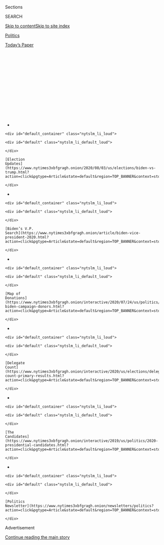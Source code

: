<div id="app">

<div>

<div>

<div>

<div class="NYTAppHideMasthead css-1q2w90k e1suatyy0">

<div class="section css-ui9rw0 e1suatyy2">

<div class="css-eph4ug er09x8g0">

<div class="css-6n7j50">

</div>

<span class="css-1dv1kvn">Sections</span>

<div class="css-10488qs">

<span class="css-1dv1kvn">SEARCH</span>

</div>

[Skip to content](#site-content)[Skip to site
index](#site-index)

</div>

<div id="masthead-section-label" class="css-1wr3we4 eaxe0e00">

[Politics](https://www.nytimes3xbfgragh.onion/section/politics)

</div>

<div class="css-10698na e1huz5gh0">

</div>

</div>

<div id="masthead-bar-one" class="section hasLinks css-15hmgas e1csuq9d3">

<div class="css-uqyvli e1csuq9d0">

</div>

<div class="css-1uqjmks e1csuq9d1">

</div>

<div class="css-9e9ivx">

[](https://myaccount.nytimes3xbfgragh.onion/auth/login?response_type=cookie&client_id=vi)

</div>

<div class="css-1bvtpon e1csuq9d2">

[Today’s
Paper](https://www.nytimes3xbfgragh.onion/section/todayspaper)

</div>

</div>

</div>

</div>

<div data-aria-hidden="false">

<div id="site-content" data-role="main">

<div>

<div class="css-1aor85t" style="opacity:0.000000001;z-index:-1;visibility:hidden">

<div class="css-1hqnpie">

<div class="css-epjblv">

<span class="css-17xtcya">[Politics](/section/politics)</span><span class="css-x15j1o">|</span><span class="css-fwqvlz">Trump
Floats an Election Delay, and Republicans Shoot It
Down</span>

</div>

<div class="css-k008qs">

<div class="css-1iwv8en">

<span class="css-18z7m18"></span>

<div>

</div>

</div>

<span class="css-1n6z4y">https://nyti.ms/3gfV5ad</span>

<div class="css-1705lsu">

<div class="css-4xjgmj">

<div class="css-4skfbu" data-role="toolbar" data-aria-label="Social Media Share buttons, Save button, and Comments Panel with current comment count" data-testid="share-tools">

  - 
  - 
  - 
  - 
    
    <div class="css-6n7j50">
    
    </div>

  - 

</div>

</div>

</div>

</div>

</div>

</div>

<div id="NYT_TOP_BANNER_REGION" class="css-13pd83m">

<div>

<div id="styln-elections-notifications-menu" class="section interactive-content interactive-size-medium css-1edisqu">

<div class="css-17ih8de interactive-body">

<div class="nytslm_innerContainer" data-aria-live="polite">

<div class="nytslm_title">

</div>

  - 
    
    <div id="default_container" class="nytslm_li_loud">
    
    <div id="default" class="nytslm_li_default_loud">
    
    </div>
    
    [Election
    Updates](https://www.nytimes3xbfgragh.onion/2020/08/03/us/elections/biden-vs-trump.html?action=click&pgtype=Article&state=default&region=TOP_BANNER&context=storylines_menu)
    
    </div>

  - 
    
    <div id="default_container" class="nytslm_li_loud">
    
    <div id="default" class="nytslm_li_default_loud">
    
    </div>
    
    [Biden’s V.P.
    Search](https://www.nytimes3xbfgragh.onion/article/biden-vice-president-2020.html?action=click&pgtype=Article&state=default&region=TOP_BANNER&context=storylines_menu)
    
    </div>

  - 
    
    <div id="default_container" class="nytslm_li_loud">
    
    <div id="default" class="nytslm_li_default_loud">
    
    </div>
    
    [Map of
    Donations](https://www.nytimes3xbfgragh.onion/interactive/2020/07/24/us/politics/trump-biden-campaign-donors.html?action=click&pgtype=Article&state=default&region=TOP_BANNER&context=storylines_menu)
    
    </div>

  - 
    
    <div id="default_container" class="nytslm_li_loud">
    
    <div id="default" class="nytslm_li_default_loud">
    
    </div>
    
    [Delegate
    Count](https://www.nytimes3xbfgragh.onion/interactive/2020/us/elections/delegate-count-primary-results.html?action=click&pgtype=Article&state=default&region=TOP_BANNER&context=storylines_menu)
    
    </div>

  - 
    
    <div id="default_container" class="nytslm_li_loud">
    
    <div id="default" class="nytslm_li_default_loud">
    
    </div>
    
    [The
    Candidates](https://www.nytimes3xbfgragh.onion/interactive/2019/us/politics/2020-presidential-candidates.html?action=click&pgtype=Article&state=default&region=TOP_BANNER&context=storylines_menu)
    
    </div>

  - 
    
    <div id="default_container" class="nytslm_li_loud">
    
    <div id="default" class="nytslm_li_default_loud">
    
    </div>
    
    [Politics
    Newsletter](https://www.nytimes3xbfgragh.onion/newsletters/politics?action=click&pgtype=Article&state=default&region=TOP_BANNER&context=storylines_menu)
    
    </div>

</div>

</div>

</div>

</div>

</div>

<div id="top-wrapper" class="css-1sy8kpn">

<div id="top-slug" class="css-l9onyx">

Advertisement

</div>

[Continue reading the main
story](#after-top)

<div class="ad top-wrapper" style="text-align:center;height:100%;display:block;min-height:250px">

<div id="top" class="place-ad" data-position="top" data-size-key="top">

</div>

</div>

<div id="after-top">

</div>

</div>

<div>

<div id="sponsor-wrapper" class="css-1hyfx7x">

<div id="sponsor-slug" class="css-19vbshk">

Supported by

</div>

[Continue reading the main
story](#after-sponsor)

<div id="sponsor" class="ad sponsor-wrapper" style="text-align:center;height:100%;display:block">

</div>

<div id="after-sponsor">

</div>

</div>

<div class="css-186x18t">

</div>

<div class="css-1vkm6nb ehdk2mb0">

# Trump Floats an Election Delay, and Republicans Shoot It Down

</div>

The president’s suggestion that the Nov. 3 vote could be delayed —
something he cannot do on his own — drew unusually firm Republican
resistance and signaled worry about his re-election bid.

<div class="css-79elbk" data-testid="photoviewer-wrapper">

<div class="css-z3e15g" data-testid="photoviewer-wrapper-hidden">

</div>

<div class="css-1a48zt4 ehw59r15" data-testid="photoviewer-children">

![<span class="css-16f3y1r e13ogyst0" data-aria-hidden="true">Nurses
checking patients at a coronavirus testing site in Tulsa, Okla. The
virus has damaged President Trump’s re-election bid and increased calls
for mail voting, which he has repeatedly
attacked.</span><span class="css-cnj6d5 e1z0qqy90" itemprop="copyrightHolder"><span class="css-1ly73wi e1tej78p0">Credit...</span><span><span>Chris
Creese for The New York
Times</span></span></span>](https://static01.graylady3jvrrxbe.onion/images/2020/07/30/us/politics/30trump-election1/merlin_175126236_6c5d937a-ab38-460a-87aa-892bfd358495-articleLarge.jpg?quality=75&auto=webp&disable=upscale)

</div>

</div>

<div class="css-18e8msd">

<div class="css-otjvjh epjyd6m0">

<div class="css-nmf14i ey68jwv0" data-aria-hidden="true">

[![Maggie
Haberman](https://static01.graylady3jvrrxbe.onion/images/2018/07/12/multimedia/author-maggie-haberman/author-maggie-haberman-thumbLarge.png
"Maggie Haberman")](https://www.nytimes3xbfgragh.onion/by/maggie-haberman)[![Jonathan
Martin](https://static01.graylady3jvrrxbe.onion/images/2018/11/06/multimedia/author-jonathan-martin/author-jonathan-martin-thumbLarge.png
"Jonathan Martin")](https://www.nytimes3xbfgragh.onion/by/jonathan-martin)[![Reid
J.
Epstein](https://static01.graylady3jvrrxbe.onion/images/2019/06/25/reader-center/author-reid-epstein/9e877853d8234217b58e5762253aa771-thumbLarge.png
"Reid J. Epstein")](https://www.nytimes3xbfgragh.onion/by/reid-j-epstein)

</div>

<div class="css-1baulvz">

By [<span class="css-1baulvz" itemprop="name">Maggie
Haberman</span>](https://www.nytimes3xbfgragh.onion/by/maggie-haberman),
[<span class="css-1baulvz" itemprop="name">Jonathan
Martin</span>](https://www.nytimes3xbfgragh.onion/by/jonathan-martin)
and [<span class="css-1baulvz last-byline" itemprop="name">Reid J.
Epstein</span>](https://www.nytimes3xbfgragh.onion/by/reid-j-epstein)

</div>

</div>

  - 
    
    <div class="css-ld3wwf e16638kd2">
    
    July 30,
    2020
    
    </div>

  - 
    
    <div class="css-4xjgmj">
    
    <div class="css-d8bdto" data-role="toolbar" data-aria-label="Social Media Share buttons, Save button, and Comments Panel with current comment count" data-testid="share-tools">
    
      - 
      - 
      - 
      - 
        
        <div class="css-6n7j50">
        
        </div>
    
      - 
    
    </div>
    
    </div>

</div>

</div>

<div class="section meteredContent css-1r7ky0e" name="articleBody" itemprop="articleBody">

<div class="css-1fanzo5 StoryBodyCompanionColumn">

<div class="css-53u6y8">

Facing disastrous economic news and rising coronavirus deaths,
[President
Trump](https://www.nytimes3xbfgragh.onion/interactive/2020/us/elections/donald-trump.html)
on Thursday floated delaying the Nov. 3 election, a suggestion that
lacks legal authority and could undermine confidence in an election that
polls show him on course to lose.

Republican leaders in Congress, who often claim not to have seen Mr.
Trump’s outlandish statements and tweets and who infrequently challenge
him in public, promptly and vocally condemned any notion that the
election would be moved.

It was a moment of striking political isolation for the president, as
Republicans felt no need to defend him, Democrats condemned him, and
three former presidents gathered in a rare moment together, paying
tribute at [the funeral of Representative John
Lewis](https://www.nytimes3xbfgragh.onion/2020/07/30/us/john-lewis-live-funeral.html)
of Georgia.

Mr. Trump is facing about as dire a run-up to a presidential election as
any incumbent could imagine: the [worst
quarter](https://www.nytimes3xbfgragh.onion/live/2020/07/30/business/stock-market-today-coronavirus)
in the economy on record, an unceasing health crisis, protests
nationwide and a country paralyzed by the lack of a financial recovery
plan with no solution in sight — all compounded by his own inability to
curtail his behavior.

</div>

</div>

<div class="css-1fanzo5 StoryBodyCompanionColumn">

<div class="css-53u6y8">

His remarks on Twitter about the election delay — which he linked to his
baseless claims about the potential for mail-in voter fraud — were one
of the few clear signs that the president now realizes how deep a hole
he has dug for himself in his re-election effort. Aides have described
him as pained by the widespread rejection he is seeing in public opinion
polls, even as he continues with self-sabotaging behavior rather than
taking steps that might help him, like getting involved in negotiations
for a deal on Capitol Hill to lift the economy.

“With Universal Mail-In Voting (not Absentee Voting, which is good),
2020 will be the most INACCURATE & FRAUDULENT Election in history,” Mr.
Trump
[wrote](https://twitter.com/realDonaldTrump/status/1288818160389558273?s=20).
“It will be a great embarrassment to the USA. Delay the Election until
people can properly, securely and safely vote???”

Mr. Trump later pinned the tweet at the top of his Twitter feed,
ensuring people would continue to see it. Hours later, despite warnings
from his campaign officials that delays are likely in tabulating results
on Nov. 3, Mr. Trump said in a separate
[tweet](https://twitter.com/realDonaldTrump/status/1288933078287745024?s=20),
“Must know Election results on the night of the Election, not days,
months or even years later\!”

That second statement reflects a concern that Democrats have given voice
to — that Mr. Trump will try to focus on the same-day voting tallies to
claim victory, even when the full results may be unknown for days.

At a late-afternoon briefing with reporters, Mr. Trump defended the
initial tweet, saying that he feared delays in counting votes. But he
declined to elaborate on whether he was seriously proposing moving the
election.

</div>

</div>

<div class="css-1fanzo5 StoryBodyCompanionColumn">

<div class="css-53u6y8">

Mr. Trump posted the first tweet shortly after the Commerce Department
announced that the gross domestic product for the second quarter of the
year had fallen precipitously by 9.5 percent, reflecting the widespread
shutdown of businesses beginning in March to combat the spread of the
coronavirus.

<div id="NYT_MAIN_CONTENT_1_REGION" class="css-9tf9ac">

<div>

<div id="styln-nfldraft-updates-block" class="section interactive-content interactive-size-medium css-1ftcdic">

<div class="css-17ih8de interactive-body">

<div id="styln-briefing-block" data-asset-id="">

<div class="briefing-block-header-section">

# [Latest Updates: 2020 Election](https://www.nytimes3xbfgragh.onion/2020/08/03/us/elections/biden-vs-trump.html?action=click&pgtype=Article&state=default&region=MAIN_CONTENT_1&context=storylines_live_updates)

<div class="briefing-block-ts">

Updated 2020-08-04T01:23:51.312Z

</div>

</div>

  - [Trump assails mail-in voting anew, citing delays in declaring a
    winner in a New York congressional
    primary.](https://www.nytimes3xbfgragh.onion/2020/08/03/us/elections/biden-vs-trump.html?action=click&pgtype=Article&state=default&region=MAIN_CONTENT_1&context=storylines_live_updates#link-6494b448)
  - [Obama issues his first slate of 2020
    endorsements.](https://www.nytimes3xbfgragh.onion/2020/08/03/us/elections/biden-vs-trump.html?action=click&pgtype=Article&state=default&region=MAIN_CONTENT_1&context=storylines_live_updates#link-3de249e6)
  - [In a big shift, Trump is now encouraging mask-wearing in campaign
    emails.](https://www.nytimes3xbfgragh.onion/2020/08/03/us/elections/biden-vs-trump.html?action=click&pgtype=Article&state=default&region=MAIN_CONTENT_1&context=storylines_live_updates#link-54e34d20)

<div class="briefing-block-footer">

<div class="briefing-block-footer-meta">

[See more
updates](https://www.nytimes3xbfgragh.onion/2020/08/03/us/elections/biden-vs-trump.html?action=click&pgtype=Article&state=default&region=MAIN_CONTENT_1&context=storylines_live_updates)

</div>

</div>

</div>

</div>

</div>

</div>

</div>

Mr. Trump, who often tests the boundaries of his authority, has
increasingly used public comments to lay groundwork for arguing that the
election results are illegitimate if he loses. Though he does not have
the constitutional authority to unilaterally change the date of the
election, his tweet prompted a now-familiar round of assertions about
what his true intention was with his statement.

With Mr. Trump, that is frequently a guessing game. The president has
often posted remarks on Twitter that are aimed at sparking a reaction
from people. At other times, he posts in reaction to what he sees on
cable news shows. And sometimes he tries to change what those shows are
focusing on with his tweets, offering a diversion.

Whatever his motivation on Thursday, senior Republicans and an array of
senators wanted no part of it, diverging from their standard practice of
walking on eggshells after a Trump eruption.

“Never in the history of the federal elections have we not held an
election, and we should go forward,” said Representative Kevin McCarthy
of California, the House minority leader and an enthusiastic supporter
of Mr. Trump’s, adding that he understood “the president’s concern about
mail-in voting.”

</div>

</div>

<div class="css-79elbk" data-testid="photoviewer-wrapper">

<div class="css-z3e15g" data-testid="photoviewer-wrapper-hidden">

</div>

<div class="css-1a48zt4 ehw59r15" data-testid="photoviewer-children">

![<span class="css-16f3y1r e13ogyst0" data-aria-hidden="true">Senator
Mitch McConnell, the majority leader, told reporters on Thursday that he
was not in favor of any delay to the
election. </span><span class="css-cnj6d5 e1z0qqy90" itemprop="copyrightHolder"><span class="css-1ly73wi e1tej78p0">Credit...</span><span>Anna
Moneymaker for The New York
Times</span></span>](https://static01.graylady3jvrrxbe.onion/images/2020/07/30/us/politics/30trump-election3/merlin_175125528_d9a5161a-4545-4d12-b133-08d3febe0a9d-articleLarge.jpg?quality=75&auto=webp&disable=upscale)

</div>

</div>

<div class="css-1fanzo5 StoryBodyCompanionColumn">

<div class="css-53u6y8">

Senator Mitch McConnell, the majority leader, echoed Mr. McCarthy,
saying “we’ll find a way” to hold the election on Nov. 3.

</div>

</div>

<div class="css-1fanzo5 StoryBodyCompanionColumn">

<div class="css-53u6y8">

Senators Ted Cruz and Marco Rubio, rivals for the 2016 Republican
presidential nomination who have since become staunch Trump supporters,
both dismissed the idea that the date for the election could change.
Senator Lindsey Graham, Mr. Trump’s foremost public defender in the
Senate, said there would be a secure vote in November. And officials in
key swing states showed little interest in engaging on the topic.

“We’re going to have an election, it’s going to be legitimate, it’s
going to be credible, it’s going to be the same as it’s always been,”
Mr. Rubio told reporters at the Capitol in Washington.

Mr. Cruz agreed. “I think election fraud is a serious problem,” he said.
“But, no, we should not delay the election.”

People close to Mr. Trump said that the president has at times discussed
with associates whether the election can be delayed, and has been told
definitively that only an amendment to the Constitution could change the
date. But his tweet was discomfiting to most of his aides, who tried to
clean up his statement later by contending that he had been referring to
the possibility that the outcome won’t be known until weeks after the
election.

This is not the first time that Mr. Trump has raised the idea of
thwarting rules or laws that he finds objectionable, and he often fails
to follow through. He has repeatedly hurled threats, whether it is
defunding universities or blocking federal aid to states, the substance
of which he has no intent, or capacity, to fulfill.

The president, who did not serve in government before being elected to
the highest office in the country, has never fully absorbed what powers
he does and does not have, or how to wield his authority. What Mr. Trump
has always been mindful of, dating to his time as a real estate
developer, is the danger of being labeled a failure.

So in response to his weakened standing in the presidential race, Mr.
Trump has been reaching for arguments to explain his difficulties this
year, repeatedly noting how the virus undermined the booming economy for
which he claims credit.

</div>

</div>

<div class="css-1fanzo5 StoryBodyCompanionColumn">

<div class="css-53u6y8">

In this vein, any uncertainty about the balloting offers him an opening
to raise questions about the legitimacy of his loss, regardless of
whether he challenges the results.

Trump-weary Republicans may make that a more difficult task, however.

Representative Liz Cheney, Republican of Wyoming, a sometime critic of
the president who is eyeing the top ranks of the House leadership, said:
“We are not moving the date of the election. The resistance to this idea
among Republicans is overwhelming.”

Scott Jennings, a Republican strategist and an adviser to Mr. McConnell,
called Mr. Trump’s statement “unfocused,” and “insecure,” saying it
“separates him from his own party and most of mainstream political
thought at a time when he needs to be fully focused on coronavirus, the
economy, and defining Biden as out of the mainstream.”

“Republicans,” Mr. Jennings added, “have reacted correctly by rejecting
the notion of delay.”

To Mr. Jennings and other Republican strategists, Mr. Trump is playing
with fire by suggesting to his supporters that mail voting can’t be
trusted, given that it may be the best option for some people in an era
in which almost every activity has been changed to combat the virus’s
spread. Making Republican voters distrust mail voting could negatively
affect not just Mr. Trump, but a host of down-ballot candidates.

”The reality is,” Mr. Jennings said, “he needs every Republican vote
there is, and he needs them any way he can get them, no matter how they
are cast.”

The president has repeatedly railed against mail voting, creating
outlandish scenarios of ballot theft to undermine confidence in the
practice.

</div>

</div>

<div class="css-79elbk" data-testid="photoviewer-wrapper">

<div class="css-z3e15g" data-testid="photoviewer-wrapper-hidden">

</div>

<div class="css-1a48zt4 ehw59r15" data-testid="photoviewer-children">

<div class="css-1xdhyk6 erfvjey0">

<span class="css-1ly73wi e1tej78p0">Image</span>

<div class="css-zjzyr8">

<div data-testid="lazyimage-container" style="height:248.1111111111111px">

</div>

</div>

</div>

<span class="css-16f3y1r e13ogyst0" data-aria-hidden="true">Mr. Trump
has frequently broken with presidential precedent in doubting the
legitimacy of
elections. </span><span class="css-cnj6d5 e1z0qqy90" itemprop="copyrightHolder"><span class="css-1ly73wi e1tej78p0">Credit...</span><span>Doug
Mills/The New York Times</span></span>

</div>

</div>

<div class="css-1fanzo5 StoryBodyCompanionColumn">

<div class="css-53u6y8">

Even for Mr. Trump, [suggesting a delay in the
election](https://twitter.com/realDonaldTrump/status/1288818160389558273?s=20)
was an extraordinary breach of presidential decorum that will increase
the chances that he and his core supporters don’t accept the legitimacy
of the election should he lose to former Vice President [Joseph R. Biden
Jr.](https://www.nytimes3xbfgragh.onion/interactive/2020/us/elections/joe-biden.html)
Mr. Trump’s comments about the election looked all the more discordant
coming just hours before the funeral for Mr. Lewis, a Democrat who as a
young man was beaten and jailed as he advocated voting rights.

</div>

</div>

<div class="css-1fanzo5 StoryBodyCompanionColumn">

<div class="css-53u6y8">

Without mentioning his successor by name, former President Barack Obama
used his eulogy of Mr. Lewis to rebuke Mr. Trump.

Speaking from the pulpit of Atlanta’s Ebenezer Baptist Church, where the
Rev. Dr. Martin Luther King Jr. was reared and eventually preached, Mr.
Obama lashed Mr. Trump for “even undermining the Postal Service in the
run-up to an election that’s going to be dependent on mail-in ballots so
people don’t get sick.”

For all the eye-rolling dismissals among Republicans, Mr. Trump’s
remarks irritated and embarrassed his allies — and represented the
latest illustration of how he is not only complicating his own campaign
but also compounding his party’s challenge this fall.

Already burdened with an administration that only briefly attempted a
full-scale response to a public health crisis that has [sickened
millions](https://www.nytimes3xbfgragh.onion/interactive/2020/us/coronavirus-us-cases.html)
of Americans and killed over 150,000 while ravaging the economy,
Republicans on the ballot are increasingly being undermined by Mr.
Trump’s response to his misfortune.

Just this week, after he finally bowed to pressure to urge people to
take virus safety measures, the president lamented how unpopular he is
compared with his high-profile medical advisers.

And then he [publicized an online
video](https://www.nytimes3xbfgragh.onion/2020/07/28/technology/virus-video-trump.html)
promoting an unproven virus treatment from a doctor who has previously
opined on alien DNA and the impact of having sex with demons in one’s
dreams.

</div>

</div>

<div class="css-1fanzo5 StoryBodyCompanionColumn">

<div class="css-53u6y8">

His growing desperation to close the gap with Mr. Biden has also caused
headaches for Republicans because he has increasingly employed
race-baiting language that few in the party care to defend.

“I am happy to inform all of the people living their Suburban Lifestyle
Dream that you will no longer be bothered or financially hurt by having
low income housing built in your neighborhood,” [he tweeted on
Wednesday](https://www.nytimes3xbfgragh.onion/2020/07/29/us/politics/trump-suburbs-housing-white-voters.html).

Luke Broadwater, Emily Cochrane and Matt Stevens contributed
reporting.

</div>

</div>

<div>

</div>

</div>

<div>

</div>

<div>

</div>

<div id="NYT_BELOW_MAIN_CONTENT_REGION">

<div>

<div id="STLYN_guide_v1_STYLN_guide_a" class="section css-l08pwh interactive-content interactive-size-medium">

<div class="css-17ih8de interactive-body">

<div class="g-story g-freebird g-max-limit" data-preview-slug="styln-scroll-guide">

</div>

<div id="g-electionguide-id" class="g-electionguide">

<div class="g-electionguide-container">

<div class="g-electionguide-wrapper">

<div class="g-electionguide-logo">

</div>

# Our 2020 Election Guide

Updated Aug. 3, 2020

  - 
    
    -----
    
    ## The Latest
    
      - President Trump again assails mail-in voting, [claiming without
        evidence that the process is plagued by
        fraud](https://www.nytimes3xbfgragh.onion/2020/08/03/us/politics/trump-mail-in-voting.html?action=click&pgtype=Article&state=default&region=BELOW_MAIN_CONTENT&context=storylines_guide).

  - 
    
    -----
    
    ## Biden’s V.P. Search
    
      - [Here are 13
        women](https://www.nytimes3xbfgragh.onion/article/biden-vice-president-2020.html?action=click&pgtype=Article&state=default&region=BELOW_MAIN_CONTENT&context=storylines_guide)
        who have been under consideration to be Joe Biden’s running
        mate, and why each might be chosen — and might not be.

  - 
    
    -----
    
    ## Keep Up With Our Coverage
    
      - Get an
        [email](https://www.nytimes3xbfgragh.onion/newsletters/politics?action=click&pgtype=Article&state=default&region=BELOW_MAIN_CONTENT&context=storylines_guide)
        recapping the day’s news
    
    <!-- end list -->
    
      - Download our mobile app on
        [iOS](https://apps.apple.com/us/app/nytimes/id284862083?ls=1&mat_click_id=5c79ae7455014fd1bd66b5610c05b8f2-20191112-16948&referrer=mat_click_id%3D5c79ae7455014fd1bd66b5610c05b8f2-20191112-16948%26link_click_id%3D722930677036718082)
        and
        [Android](http://a.localytics.com/android?id=com.nytimes.android&referrer=utm_source%3Dother_nyt_mobile_web%26utm_medium%3DWeb%2520page%26utm_term%3DGeneral%2520Mobile%2520Page%26utm_campaign%3DNYT%2520Mobile%2520General%2520Page)
        and turn on Breaking News and Politics alerts

</div>

</div>

</div>

</div>

</div>

</div>

</div>

<div>

</div>

<div>

<div id="bottom-wrapper" class="css-1ede5it">

<div id="bottom-slug" class="css-l9onyx">

Advertisement

</div>

[Continue reading the main
story](#after-bottom)

<div id="bottom" class="ad bottom-wrapper" style="text-align:center;height:100%;display:block;min-height:90px">

</div>

<div id="after-bottom">

</div>

</div>

</div>

</div>

</div>

## Site Index

<div>

</div>

## Site Information Navigation

  - [© <span>2020</span> <span>The New York Times
    Company</span>](https://help.nytimes3xbfgragh.onion/hc/en-us/articles/115014792127-Copyright-notice)

<!-- end list -->

  - [NYTCo](https://www.nytco.com/)
  - [Contact
    Us](https://help.nytimes3xbfgragh.onion/hc/en-us/articles/115015385887-Contact-Us)
  - [Work with us](https://www.nytco.com/careers/)
  - [Advertise](https://nytmediakit.com/)
  - [T Brand Studio](http://www.tbrandstudio.com/)
  - [Your Ad
    Choices](https://www.nytimes3xbfgragh.onion/privacy/cookie-policy#how-do-i-manage-trackers)
  - [Privacy](https://www.nytimes3xbfgragh.onion/privacy)
  - [Terms of
    Service](https://help.nytimes3xbfgragh.onion/hc/en-us/articles/115014893428-Terms-of-service)
  - [Terms of
    Sale](https://help.nytimes3xbfgragh.onion/hc/en-us/articles/115014893968-Terms-of-sale)
  - [Site
    Map](https://spiderbites.nytimes3xbfgragh.onion)
  - [Help](https://help.nytimes3xbfgragh.onion/hc/en-us)
  - [Subscriptions](https://www.nytimes3xbfgragh.onion/subscription?campaignId=37WXW)

</div>

</div>

</div>

</div>
